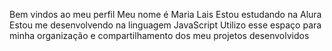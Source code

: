 Bem vindos ao meu perfil 
Meu nome é Maria Lais 
Estou estudando na Alura
Estou me desenvolvendo na linguagem JavaScript
Utilizo esse espaço para minha organização e compartilhamento dos meu projetos desenvolvidos
